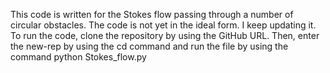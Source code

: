 This code is written for the Stokes flow passing through a number of circular obstacles. The code is not yet in the ideal form. I keep updating it. To run the code, clone the repository by using the GitHub URL. Then, enter the new-rep by using the cd command and run the file by using the command 
python Stokes_flow.py
